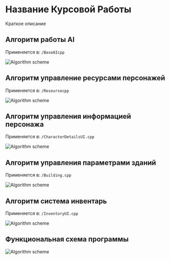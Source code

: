 # Название Курсовой Работы

Краткое описание 

## Алгоритм работы AI

Применяется в: `/BaseAIcpp`

![Algorithm scheme](schemes/1.png)
## Алгоритм управление ресурсами персонажей

Применяется в: `/Resoursecpp`

![Algorithm scheme](schemes/2.png)
## Алгоритм управления информацией персонажа

Применяется в: `/СharacterDetailsUI.cpp`

![Algorithm scheme](schemes/3.png)

## Алгоритм управления параметрами зданий

Применяется в: `/Building.cpp`

![Algorithm scheme](schemes/4.png)
## Алгоритм cистема инвентарь

Применяется в: `/InventoryUI.cpp`

![Algorithm scheme](schemes/5.png)
## Функциональная схема программы



![Algorithm scheme](schemes/6.png)


